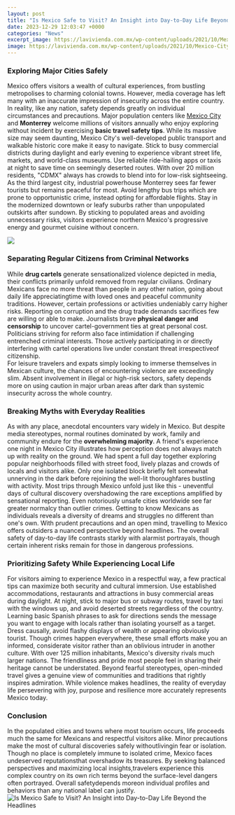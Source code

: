 ```yaml
---
layout: post
title: "Is Mexico Safe to Visit? An Insight into Day-to-Day Life Beyond the Headlines"
date: 2023-12-29 12:03:47 +0000
categories: "News"
excerpt_image: https://lavivienda.com.mx/wp-content/uploads/2021/10/Mexico-City-is-mexico-safe.jpg
image: https://lavivienda.com.mx/wp-content/uploads/2021/10/Mexico-City-is-mexico-safe.jpg
---
```


### Exploring Major Cities Safely
Mexico offers visitors a wealth of cultural experiences, from bustling metropolises to charming colonial towns. However, media coverage has left many with an inaccurate impression of insecurity across the entire country. In reality, like any nation, safety depends greatly on individual circumstances and precautions. Major population centers like [Mexico City](https://thetopnews.github.io/the-western-adventure/) and **Monterrey** welcome millions of visitors annually who enjoy exploring without incident by exercising **basic travel safety tips**.
While its massive size may seem daunting, Mexico City's well-developed public transport and walkable historic core make it easy to navigate. Stick to busy commercial districts during daylight and early evening to experience vibrant street life, markets, and world-class museums. Use reliable ride-hailing apps or taxis at night to save time on seemingly deserted routes. With over 20 million residents, "CDMX" always has crowds to blend into for low-risk sightseeing.
As the third largest city, industrial powerhouse Monterrey sees far fewer tourists but remains peaceful for most. Avoid lengthy bus trips which are prone to opportunistic crime, instead opting for affordable flights. Stay in the modernized downtown or leafy suburbs rather than unpopulated outskirts after sundown. By sticking to populated areas and avoiding unnecessary risks, visitors experience northern Mexico's progressive energy and gourmet cuisine without concern.

![](https://lavivienda.com.mx/wp-content/uploads/2022/02/is-mexico-safe-to-visit.jpg)
### Separating Regular Citizens from Criminal Networks  
While **drug cartels** generate sensationalized violence depicted in media, their conflicts primarily unfold removed from regular civilians. Ordinary Mexicans face no more threat than people in any other nation, going about daily life appreciatingtime with loved ones and peaceful community traditions. However, certain professions or activities undeniably carry higher risks.
Reporting on corruption and the drug trade demands sacrifices few are willing or able to make. Journalists brave **physical danger and censorship** to uncover cartel-government ties at great personal cost. Politicians striving for reform also face intimidation if challenging entrenched criminal interests. Those actively participating in or directly interfering with cartel operations live under constant threat irrespectiveof citizenship.  
For leisure travelers and expats simply looking to immerse themselves in Mexican culture, the chances of encountering violence are exceedingly slim. Absent involvement in illegal or high-risk sectors, safety depends more on using caution in major urban areas after dark than systemic insecurity across the whole country.
### Breaking Myths with Everyday Realities
As with any place, anecdotal encounters vary widely in Mexico. But despite media stereotypes, normal routines dominated by work, family and community endure for the **overwhelming majority**. A friend's experience one night in Mexico City illustrates how perception does not always match up with reality on the ground.
We had spent a full day together exploring popular neighborhoods filled with street food, lively plazas and crowds of locals and visitors alike. Only one isolated block briefly felt somewhat unnerving in the dark before rejoining the well-lit thoroughfares bustling with activity. Most trips through Mexico unfold just like this - uneventful days of cultural discovery overshadowing the rare exceptions amplified by sensational reporting. 
Even notoriously unsafe cities worldwide see far greater normalcy than outlier crimes. Getting to know Mexicans as individuals reveals a diversity of dreams and struggles no different than one's own. With prudent precautions and an open mind, travelling to Mexico offers outsiders a nuanced perspective beyond headlines. The overall safety of day-to-day life contrasts starkly with alarmist portrayals, though certain inherent risks remain for those in dangerous professions.
### Prioritizing Safety While Experiencing Local Life
For visitors aiming to experience Mexico in a respectful way, a few practical tips can maximize both security and cultural immersion. Use established accommodations, restaurants and attractions in busy commercial areas during daylight. At night, stick to major bus or subway routes, travel by taxi with the windows up, and avoid deserted streets regardless of the country. 
Learning basic Spanish phrases to ask for directions sends the message you want to engage with locals rather than isolating yourself as a target. Dress causally, avoid flashy displays of wealth or appearing obviously tourist. Though crimes happen everywhere, these small efforts make you an informed, considerate visitor rather than an oblivious intruder in another culture. 
With over 125 million inhabitants, Mexico's diversity rivals much larger nations. The friendliness and pride most people feel in sharing their heritage cannot be understated. Beyond fearful stereotypes, open-minded travel gives a genuine view of communities and traditions that rightly inspires admiration. While violence makes headlines, the reality of everyday life persevering with joy, purpose and resilience more accurately represents Mexico today.
### Conclusion
In the populated cities and towns where most tourism occurs, life proceeds much the same for Mexicans and respectful visitors alike. Minor precautions make the most of cultural discoveries safely withoutlivingin fear or isolation. Though no place is completely immune to isolated crime, Mexico faces undeserved reputationsthat overshadow its treasures. By seeking balanced perspectives and maximizing local insights,travelers experience this complex country on its own rich terms beyond the surface-level dangers often portrayed. Overall safetydepends moreon individual profiles and behaviors than any national label can justify.
![Is Mexico Safe to Visit? An Insight into Day-to-Day Life Beyond the Headlines](https://lavivienda.com.mx/wp-content/uploads/2021/10/Mexico-City-is-mexico-safe.jpg)